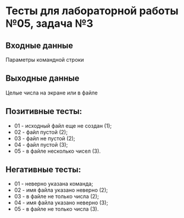 # Тесты для лабораторной работы №05, задача №3

## Входные данные
Параметры командной строки

## Выходные данные
Целые числа на экране или в файле

## Позитивные тесты:
- 01 - исходный файл еще не создан (1);
- 02 - файл пустой (2);
- 03 - файл не пустой (2);
- 04 - файл пустой (3);
- 05 - в файле несколько чисел (3).

## Негативные тесты:
- 01 - неверно указана команда;
- 02 - имя файла указано неверно (2);
- 03 - в файле не только числа (2);
- 04 - имя файла указано неверно (3);
- 05 - в файле не только числа (3).
